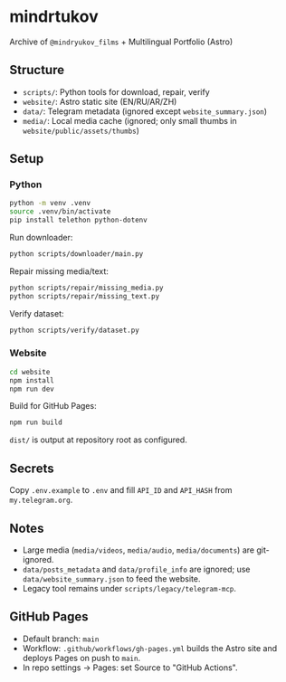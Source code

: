 # mindrtukov

Archive of `@mindryukov_films` + Multilingual Portfolio (Astro)

## Structure

- `scripts/`: Python tools for download, repair, verify
- `website/`: Astro static site (EN/RU/AR/ZH)
- `data/`: Telegram metadata (ignored except `website_summary.json`)
- `media/`: Local media cache (ignored; only small thumbs in `website/public/assets/thumbs`)

## Setup

### Python
```bash
python -m venv .venv
source .venv/bin/activate
pip install telethon python-dotenv
```

Run downloader:
```bash
python scripts/downloader/main.py
```

Repair missing media/text:
```bash
python scripts/repair/missing_media.py
python scripts/repair/missing_text.py
```

Verify dataset:
```bash
python scripts/verify/dataset.py
```

### Website
```bash
cd website
npm install
npm run dev
```

Build for GitHub Pages:
```bash
npm run build
```
`dist/` is output at repository root as configured.

## Secrets
Copy `.env.example` to `.env` and fill `API_ID` and `API_HASH` from `my.telegram.org`.

## Notes
- Large media (`media/videos`, `media/audio`, `media/documents`) are git-ignored.
- `data/posts_metadata` and `data/profile_info` are ignored; use `data/website_summary.json` to feed the website.
- Legacy tool remains under `scripts/legacy/telegram-mcp`.

## GitHub Pages
- Default branch: `main`
- Workflow: `.github/workflows/gh-pages.yml` builds the Astro site and deploys Pages on push to `main`.
- In repo settings → Pages: set Source to "GitHub Actions".
